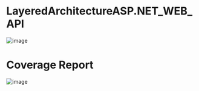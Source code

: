 # LayeredArchitectureASP.NET_WEB_API
![image](https://github.com/nurcankurt/LayeredArchitectureASP.NET_WEB_API/assets/112586484/2c793913-8e1d-4ac4-b09e-d9367309e6cc)
# Coverage Report
![image](https://github.com/nurcankurt/LayeredArchitectureASP.NET_WEB_API/assets/112586484/ff7427cb-ea16-4fb3-9f1e-b690288a0c7e)
